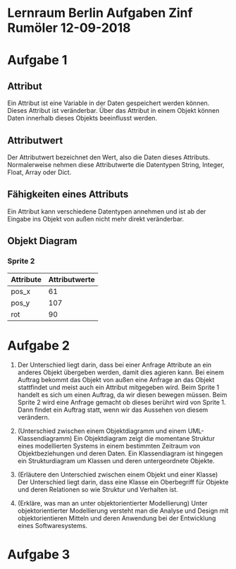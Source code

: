 # Lernraum Berlin Aufgaben Zinf Rumöler 12-09-2018

# Aufgabe 1
## Attribut
Ein Attribut ist eine Variable in der Daten gespeichert werden können. Dieses Attribut ist veränderbar.
Über das Attribut in einem Objekt können Daten innerhalb dieses Objekts beeinflusst werden.

## Attributwert
Der Attributwert bezeichnet den Wert, also die Daten dieses Attributs. Normalerweise nehmen diese Attributwerte die Datentypen String, Integer, Float, Array oder Dict. 

## Fähigkeiten eines Attributs
Ein Attribut kann verschiedene Datentypen annehmen und ist ab der Eingabe ins Objekt von außen nicht mehr direkt veränderbar.

## Objekt Diagram
### Sprite 2
Attribute | Attributwerte
--------- | -------------
pos_x	  | 61
pos_y     | 107
rot       | 90 

# Aufgabe 2
1. Der Unterschied liegt darin, dass bei einer Anfrage Attribute an ein anderes Objekt übergeben werden, damit dies agieren kann. Bei einem Auftrag bekommt das Objekt von außen eine Anfrage an das Objekt stattfindet und meist auch ein Attribut mitgegeben wird. Beim Sprite 1 handelt es sich um einen Auftrag, da wir diesen bewegen müssen. Beim Sprite 2 wird eine Anfrage gemacht ob dieses berührt wird von Sprite 1. Dann findet ein Auftrag statt, wenn wir das Aussehen von diesem verändern.

2. (Unterschied zwischen einem Objektdiagramm und einem UML-Klassendiagramm) Ein Objektdiagram zeigt die momentane Struktur eines modellierten Systems in einem bestimmten Zeitraum von Objektbeziehungen und deren Daten. Ein Klassendiagram ist hingegen ein Strukturdiagram um Klassen und deren untergeordnete Objekte. 
3. (Erläutere den Unterschied zwischen einem Objekt und einer Klasse) Der Unterschied liegt darin, dass eine Klasse ein Oberbegriff für Objekte und deren Relationen so wie Struktur und Verhalten ist.

4. (Erkläre, was man an unter objektorientierter Modellierung)
Unter objektorientierter Modellierung versteht man die Analyse und Design mit objektorientieren Mitteln und deren Anwendung bei der Entwicklung eines Softwaresystems.

# Aufgabe 3
 
